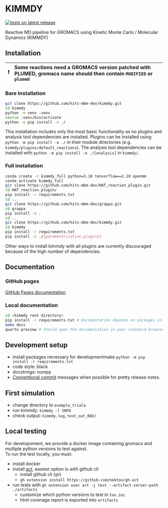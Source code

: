 # KIMMDY

[![tests on latest release](https://github.com/hits-mbm-dev/kimmdy/actions/workflows/test-release.yml/badge.svg)](https://github.com/hits-mbm-dev/kimmdy/actions/workflows/test-release.yml)

Reactive MD pipeline for GROMACS using Kinetic Monte Carlo / Molecular Dynamics (KIMMDY)

## Installation

| :exclamation:    | Some reactions need a GROMACS version patched with PLUMED, gromacs name should then contain `MODIFIED` or `plumed` |
|---------------|:------------------------|

### Bare Installation
```bash
git clone https://github.com/hits-mbm-dev/kimmdy.git
cd kimmdy
python -m venv .venv
source .venv/bin/activate
python -m pip install -e ./
```
This installation includes only the most basic functionality as no plugins and analysis tool dependencies are installed. Plugins can be installed using `python -m pip install -e ./` in their module directories (e.g. `kimmdy/plugins/default_reactions`). The analysis tool dependencies can be installed with `python -m pip install -e ./[analysis]` in `kimmdy/`.

### Full installation
```bash
conda create -n kimmdy_full python=3.10 tensorflow==2.10 openmm
conda activate kimmdy_full
git clone https://github.com/hits-mbm-dev/HAT_reaction_plugin.git
cd HAT_reaction_plugin/
pip install -r requirements.txt
cd ..
git clone https://github.com/hits-mbm-dev/grappa.git
cd grappa
pip install -e .
cd ..
git clone https://github.com/hits-mbm-dev/kimmdy.git
cd kimmdy
pip install -r requirements.txt
pip install -e ./[parameterization_plugins]
```
Other ways to install kimmdy with all plugins are currently discouraged because of the high number of dependencies.

## Documentation

### GitHub pages

[GitHub Pages documentation](https://hits-mbm-dev.github.io/kimmdy/)

### Local documentation
```bash
cd <kimmdy root directory>
pip install -r requirements.txt # Documentation depends on packages in requirements.txt
make docs
quarto preview # Should open the documentation in your standard browser
```

## Development setup

* install packages necessary for developmentmake `python -m pip install -r requirements.txt`
* code style: black
* docstrings: numpy
* [Conventional commit](https://www.conventionalcommits.org/en/v1.0.0/) messages when possible for pretty release notes.


## First simulation

* change directory to `example_triala`
* run kimmdy: `kimmdy -l INFO`
* check output: `kimmdy.log`, `test_out_00X/`


## Local testing

For developoment, we provide a docker image containing gromacs and multiple python versions to test against.  
To run the test locally, you must:
- install docker
- install [act](https://github.com/nektos/act), easiest option is with github cli
    - install github cli (`gh`)
    - `gh extension install https://github.com/nektos/gh-act`
- run tests with `gh extension exec act -j test --artifact-server-path ./artifacts`
    - customize which python versions to test in `tox.ini` 
    - html coverage report is exported into `artifacts`
